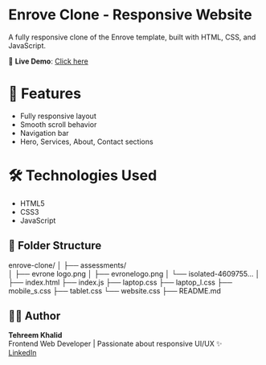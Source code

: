 # Enrove Clone - Responsive Website

A fully responsive clone of the Enrove template, built with HTML, CSS, and JavaScript.

🔗 **Live Demo**: [Click here](https://tehreemdev.github.io/clone-evrone/)

# 📌 Features
- Fully responsive layout
- Smooth scroll behavior
- Navigation bar
- Hero, Services, About, Contact sections

# 🛠️ Technologies Used
- HTML5
- CSS3
- JavaScript
## 📁 Folder Structure

enrove-clone/
│
├── assessments/           
│   ├── evrone logo.png
│   ├── evronelogo.png
│   └── isolated-4609755...
│
├── index.html
├── index.js
├── laptop.css
├── laptop_l.css
├── mobile_s.css
├── tablet.css
└── website.css
├── README.md  

## 👩‍💻 Author

**Tehreem Khalid**  
Frontend Web Developer | Passionate about responsive UI/UX ✨  
[LinkedIn](https://www.linkedin.com/in/tehreemkhalid/)
